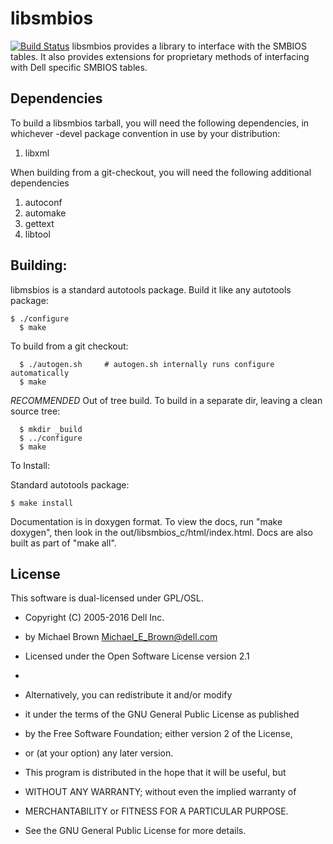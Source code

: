 # libsmbios
[![Build Status](https://travis-ci.org/dell/libsmbios.png)](https://travis-ci.org/dell/libsmbios)
libsmbios provides a library to interface with the SMBIOS tables.
It also provides extensions for proprietary methods of interfacing with Dell specific
SMBIOS tables.

Dependencies
--
To build a libsmbios tarball, you will need the following dependencies, in whichever -devel package convention in use by your distribution:
1. libxml

When building from a git-checkout, you will need the following additional dependencies
1. autoconf
2. automake
3. gettext
4. libtool

Building:
--
libmsbios is a standard autotools package. Build it like any autotools package:
```
$ ./configure
  $ make
```
To build from a git checkout:
```
  $ ./autogen.sh     # autogen.sh internally runs configure automatically
  $ make
```
*RECOMMENDED* Out of tree build. To build in a separate dir, leaving a clean
source tree:
```
  $ mkdir _build
  $ ../configure
  $ make
```

To Install:

Standard autotools package:
```  
$ make install
```

Documentation is in doxygen format. To view the docs, run "make doxygen", then
look in the out/libsmbios_c/html/index.html.  Docs are also built as part of
"make all".

License
--
This software is dual-licensed under GPL/OSL.

 * Copyright (C) 2005-2016 Dell Inc.
 *  by Michael Brown <Michael_E_Brown@dell.com>
 * Licensed under the Open Software License version 2.1
 *
 * Alternatively, you can redistribute it and/or modify
 * it under the terms of the GNU General Public License as published
 * by the Free Software Foundation; either version 2 of the License,
 * or (at your option) any later version.

 * This program is distributed in the hope that it will be useful, but
 * WITHOUT ANY WARRANTY; without even the implied warranty of
 * MERCHANTABILITY or FITNESS FOR A PARTICULAR PURPOSE.
 * See the GNU General Public License for more details.
